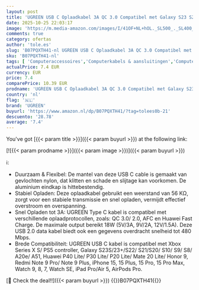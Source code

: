 ```yaml
---
layout: post
title: 'UGREEN USB C Oplaadkabel 3A QC 3.0 Compatibel met Galaxy S23 S22 Huawei P30 Redmi Note 10 iPhone 15 15 Plus 15 Pro 15 Pro Max 1M '
date: 2025-10-25 22:03:17
image: 'https://m.media-amazon.com/images/I/41OF+NL+hOL._SL500_._SL400_.jpg'
comments: true
category: ofertas
author: 'tole.es'
slug: 'B07PQXTH41-nl UGREEN USB C Oplaadkabel 3A QC 3.0 Compatibel met Galaxy...'
sku: 'B07PQXTH41-nl'
tags: [ 'Computeraccessoires','Computerkabels & aansluitingen','Computers, onderdelen & accessoires','Elektronica','Kabels & accessoires','USB-kabels','ugreen','🇳🇱', ]
actualPrice: 7.4 EUR
currency: EUR
price: 7.4
comparePrice: 10.39 EUR
prodname: 'UGREEN USB C Oplaadkabel 3A QC 3.0 Compatibel met Galaxy S23 S22 Huawei P30 Redmi Note 10 iPhone 15 15 Plus 15 Pro 15 Pro Max 1M '
country: 'nl'
flag: '🇳🇱'
brand: 'UGREEN'
buyurl: 'https://www.amazon.nl/dp/B07PQXTH41/?tag=tolees0b-21'
descuento: '28.78'
average: '7.4'
---
```


You've got [{{< param title >}}]({{< param buyurl >}}) at the following link:

[![{{< param prodname >}}]({{< param image >}})]({{< param buyurl >}})

ℹ️:

- Duurzaam & Flexibel: De mantel van deze USB C cable is gemaakt van gevlochten nylon, dat klitten en schade en slijtage kan voorkomen. De aluminium eindkap is hittebestendig.
- Stabiel Opladen: Deze oplaadkabel gebruikt een weerstand van 56 KΩ, zorgt voor een stabiele transmissie en snel opladen, vermijdt effectief overstroom en overspanning.
- Snel Opladen tot 3A: UGREEN Type C kabel is compatibel met verschillende oplaadprotocollen, zoals: QC 3.0/ 2.0, AFC en Huawei Fast Charge. De maximale output bereikt 18W (5V/3A, 9V/2A, 12V/1.5A). Deze USB 2.0 data kabel biedt ook een gegevens overdracht snelheid tot 480 Mbps.
- Brede Compatibiliteit: UGREEN USB C kabel is compatibel met Xbox Series X S/ PS5 controller, Galaxy S23S/23+/S22/ S21/S20/ S10/ S9/ S8/ A20e/ A51, Huawei P40 Lite/ P30 Lite/ P20 Lite/ Mate 20 Lite/ Honor 9, Redmi Note 9 Pro/ Note 9 Plus, iPhone 15, 15 Plus, 15 Pro, 15 Pro Max, Watch 9, 8, 7, Watch SE, iPad Pro/Air 5, AirPods Pro.

[🛒 Check the deal!!]({{< param buyurl >}})
{{<world>}}B07PQXTH41{{</world>}}
